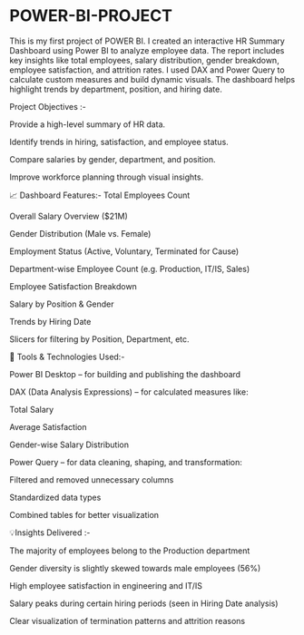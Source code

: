 # POWER-BI-PROJECT
This is my first project of POWER BI.
I created an interactive HR Summary Dashboard using Power BI to analyze employee data. The report includes key insights like total employees, salary distribution, gender breakdown, employee satisfaction, and attrition rates. I used DAX and Power Query to calculate custom measures and build dynamic visuals. The dashboard helps highlight trends by department, position, and hiring date.

Project Objectives :-

Provide a high-level summary of HR data.

Identify trends in hiring, satisfaction, and employee status.

Compare salaries by gender, department, and position.

Improve workforce planning through visual insights.

📈 Dashboard Features:-
Total Employees Count

Overall Salary Overview ($21M)

Gender Distribution (Male vs. Female)

Employment Status (Active, Voluntary, Terminated for Cause)

Department-wise Employee Count (e.g. Production, IT/IS, Sales)

Employee Satisfaction Breakdown

Salary by Position & Gender

Trends by Hiring Date

Slicers for filtering by Position, Department, etc.

🧰 Tools & Technologies Used:-

Power BI Desktop – for building and publishing the dashboard

DAX (Data Analysis Expressions) – for calculated measures like:

Total Salary

Average Satisfaction

Gender-wise Salary Distribution

Power Query – for data cleaning, shaping, and transformation:

Filtered and removed unnecessary columns

Standardized data types

Combined tables for better visualization

💡Insights Delivered :-

The majority of employees belong to the Production department

Gender diversity is slightly skewed towards male employees (56%)

High employee satisfaction in engineering and IT/IS

Salary peaks during certain hiring periods (seen in Hiring Date analysis)

Clear visualization of termination patterns and attrition reasons
